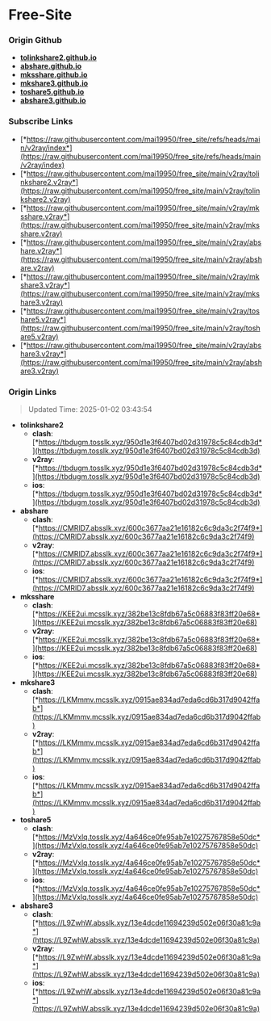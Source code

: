 # Free-Site

### Origin Github

- [**tolinkshare2.github.io**](https://github.com/tolinkshare2/tolinkshare2.github.io)
- [**abshare.github.io**](https://github.com/abshare/abshare.github.io)
- [**mksshare.github.io**](https://github.com/mksshare/mksshare.github.io)
- [**mkshare3.github.io**](https://github.com/mkshare3/mkshare3.github.io)
- [**toshare5.github.io**](https://github.com/toshare5/toshare5.github.io)
- [**abshare3.github.io**](https://github.com/abshare3/abshare3.github.io)

### Subscribe Links

- [*https://raw.githubusercontent.com/mai19950/free_site/refs/heads/main/v2ray/index*](https://raw.githubusercontent.com/mai19950/free_site/refs/heads/main/v2ray/index)
- [*https://raw.githubusercontent.com/mai19950/free_site/main/v2ray/tolinkshare2.v2ray*](https://raw.githubusercontent.com/mai19950/free_site/main/v2ray/tolinkshare2.v2ray)
- [*https://raw.githubusercontent.com/mai19950/free_site/main/v2ray/mksshare.v2ray*](https://raw.githubusercontent.com/mai19950/free_site/main/v2ray/mksshare.v2ray)
- [*https://raw.githubusercontent.com/mai19950/free_site/main/v2ray/abshare.v2ray*](https://raw.githubusercontent.com/mai19950/free_site/main/v2ray/abshare.v2ray)
- [*https://raw.githubusercontent.com/mai19950/free_site/main/v2ray/mkshare3.v2ray*](https://raw.githubusercontent.com/mai19950/free_site/main/v2ray/mkshare3.v2ray)
- [*https://raw.githubusercontent.com/mai19950/free_site/main/v2ray/toshare5.v2ray*](https://raw.githubusercontent.com/mai19950/free_site/main/v2ray/toshare5.v2ray)
- [*https://raw.githubusercontent.com/mai19950/free_site/main/v2ray/abshare3.v2ray*](https://raw.githubusercontent.com/mai19950/free_site/main/v2ray/abshare3.v2ray)

### Origin Links

> Updated Time: 2025-01-02 03:43:54

- **tolinkshare2**
  - **clash**: [*https://tbdugm.tosslk.xyz/950d1e3f6407bd02d31978c5c84cdb3d*](https://tbdugm.tosslk.xyz/950d1e3f6407bd02d31978c5c84cdb3d)
  - **v2ray**: [*https://tbdugm.tosslk.xyz/950d1e3f6407bd02d31978c5c84cdb3d*](https://tbdugm.tosslk.xyz/950d1e3f6407bd02d31978c5c84cdb3d)
  - **ios**: [*https://tbdugm.tosslk.xyz/950d1e3f6407bd02d31978c5c84cdb3d*](https://tbdugm.tosslk.xyz/950d1e3f6407bd02d31978c5c84cdb3d)
- **abshare**
  - **clash**: [*https://CMRlD7.absslk.xyz/600c3677aa21e16182c6c9da3c2f74f9*](https://CMRlD7.absslk.xyz/600c3677aa21e16182c6c9da3c2f74f9)
  - **v2ray**: [*https://CMRlD7.absslk.xyz/600c3677aa21e16182c6c9da3c2f74f9*](https://CMRlD7.absslk.xyz/600c3677aa21e16182c6c9da3c2f74f9)
  - **ios**: [*https://CMRlD7.absslk.xyz/600c3677aa21e16182c6c9da3c2f74f9*](https://CMRlD7.absslk.xyz/600c3677aa21e16182c6c9da3c2f74f9)
- **mksshare**
  - **clash**: [*https://KEE2ui.mcsslk.xyz/382be13c8fdb67a5c06883f83ff20e68*](https://KEE2ui.mcsslk.xyz/382be13c8fdb67a5c06883f83ff20e68)
  - **v2ray**: [*https://KEE2ui.mcsslk.xyz/382be13c8fdb67a5c06883f83ff20e68*](https://KEE2ui.mcsslk.xyz/382be13c8fdb67a5c06883f83ff20e68)
  - **ios**: [*https://KEE2ui.mcsslk.xyz/382be13c8fdb67a5c06883f83ff20e68*](https://KEE2ui.mcsslk.xyz/382be13c8fdb67a5c06883f83ff20e68)
- **mkshare3**
  - **clash**: [*https://LKMmmv.mcsslk.xyz/0915ae834ad7eda6cd6b317d9042ffab*](https://LKMmmv.mcsslk.xyz/0915ae834ad7eda6cd6b317d9042ffab)
  - **v2ray**: [*https://LKMmmv.mcsslk.xyz/0915ae834ad7eda6cd6b317d9042ffab*](https://LKMmmv.mcsslk.xyz/0915ae834ad7eda6cd6b317d9042ffab)
  - **ios**: [*https://LKMmmv.mcsslk.xyz/0915ae834ad7eda6cd6b317d9042ffab*](https://LKMmmv.mcsslk.xyz/0915ae834ad7eda6cd6b317d9042ffab)
- **toshare5**
  - **clash**: [*https://MzVxlq.tosslk.xyz/4a646ce0fe95ab7e10275767858e50dc*](https://MzVxlq.tosslk.xyz/4a646ce0fe95ab7e10275767858e50dc)
  - **v2ray**: [*https://MzVxlq.tosslk.xyz/4a646ce0fe95ab7e10275767858e50dc*](https://MzVxlq.tosslk.xyz/4a646ce0fe95ab7e10275767858e50dc)
  - **ios**: [*https://MzVxlq.tosslk.xyz/4a646ce0fe95ab7e10275767858e50dc*](https://MzVxlq.tosslk.xyz/4a646ce0fe95ab7e10275767858e50dc)
- **abshare3**
  - **clash**: [*https://L9ZwhW.absslk.xyz/13e4dcde11694239d502e06f30a81c9a*](https://L9ZwhW.absslk.xyz/13e4dcde11694239d502e06f30a81c9a)
  - **v2ray**: [*https://L9ZwhW.absslk.xyz/13e4dcde11694239d502e06f30a81c9a*](https://L9ZwhW.absslk.xyz/13e4dcde11694239d502e06f30a81c9a)
  - **ios**: [*https://L9ZwhW.absslk.xyz/13e4dcde11694239d502e06f30a81c9a*](https://L9ZwhW.absslk.xyz/13e4dcde11694239d502e06f30a81c9a)
